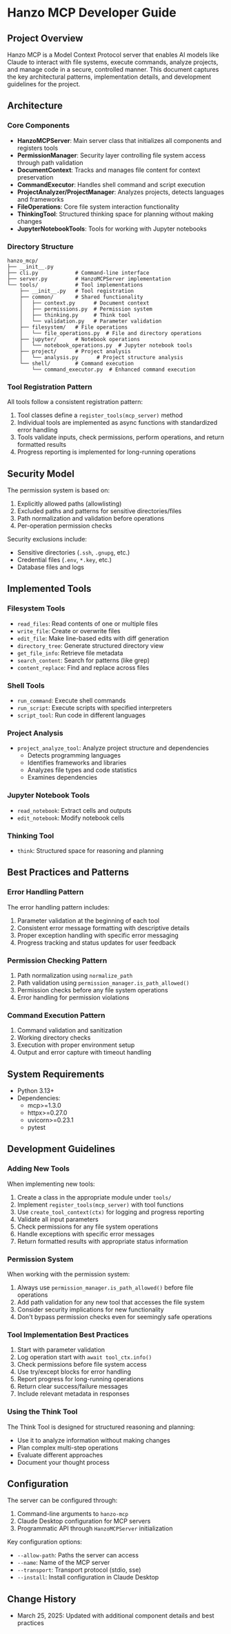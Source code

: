 # Hanzo MCP Developer Guide

## Project Overview

Hanzo MCP is a Model Context Protocol server that enables AI models like Claude to interact with file systems, execute commands, analyze projects, and manage code in a secure, controlled manner. This document captures the key architectural patterns, implementation details, and development guidelines for the project.

## Architecture

### Core Components

- **HanzoMCPServer**: Main server class that initializes all components and registers tools
- **PermissionManager**: Security layer controlling file system access through path validation
- **DocumentContext**: Tracks and manages file content for context preservation
- **CommandExecutor**: Handles shell command and script execution
- **ProjectAnalyzer/ProjectManager**: Analyzes projects, detects languages and frameworks
- **FileOperations**: Core file system interaction functionality
- **ThinkingTool**: Structured thinking space for planning without making changes
- **JupyterNotebookTools**: Tools for working with Jupyter notebooks

### Directory Structure
```
hanzo_mcp/
├── __init__.py
├── cli.py            # Command-line interface
├── server.py         # HanzoMCPServer implementation
└── tools/            # Tool implementations
    ├── __init__.py   # Tool registration
    ├── common/       # Shared functionality
    │   ├── context.py      # Document context
    │   ├── permissions.py  # Permission system
    │   ├── thinking.py     # Think tool
    │   └── validation.py   # Parameter validation
    ├── filesystem/   # File operations
    │   └── file_operations.py  # File and directory operations
    ├── jupyter/      # Notebook operations
    │   └── notebook_operations.py  # Jupyter notebook tools
    ├── project/      # Project analysis
    │   └── analysis.py      # Project structure analysis
    └── shell/        # Command execution
        └── command_executor.py  # Enhanced command execution
```

### Tool Registration Pattern

All tools follow a consistent registration pattern:
1. Tool classes define a `register_tools(mcp_server)` method
2. Individual tools are implemented as async functions with standardized error handling
3. Tools validate inputs, check permissions, perform operations, and return formatted results
4. Progress reporting is implemented for long-running operations

## Security Model

The permission system is based on:
1. Explicitly allowed paths (allowlisting)
2. Excluded paths and patterns for sensitive directories/files
3. Path normalization and validation before operations
4. Per-operation permission checks

Security exclusions include:
- Sensitive directories (`.ssh`, `.gnupg`, etc.)
- Credential files (`.env`, `*.key`, etc.)
- Database files and logs

## Implemented Tools

### Filesystem Tools
- `read_files`: Read contents of one or multiple files
- `write_file`: Create or overwrite files
- `edit_file`: Make line-based edits with diff generation
- `directory_tree`: Generate structured directory view
- `get_file_info`: Retrieve file metadata
- `search_content`: Search for patterns (like grep)
- `content_replace`: Find and replace across files

### Shell Tools
- `run_command`: Execute shell commands
- `run_script`: Execute scripts with specified interpreters
- `script_tool`: Run code in different languages

### Project Analysis
- `project_analyze_tool`: Analyze project structure and dependencies
  - Detects programming languages
  - Identifies frameworks and libraries
  - Analyzes file types and code statistics
  - Examines dependencies

### Jupyter Notebook Tools
- `read_notebook`: Extract cells and outputs
- `edit_notebook`: Modify notebook cells

### Thinking Tool
- `think`: Structured space for reasoning and planning

## Best Practices and Patterns

### Error Handling Pattern
The error handling pattern includes:
1. Parameter validation at the beginning of each tool
2. Consistent error message formatting with descriptive details
3. Proper exception handling with specific error messaging
4. Progress tracking and status updates for user feedback

### Permission Checking Pattern
1. Path normalization using `normalize_path`
2. Path validation using `permission_manager.is_path_allowed()`
3. Permission checks before any file system operations
4. Error handling for permission violations

### Command Execution Pattern
1. Command validation and sanitization
2. Working directory checks
3. Execution with proper environment setup
4. Output and error capture with timeout handling

## System Requirements
- Python 3.13+
- Dependencies:
  - mcp>=1.3.0
  - httpx>=0.27.0
  - uvicorn>=0.23.1
  - pytest

## Development Guidelines

### Adding New Tools

When implementing new tools:
1. Create a class in the appropriate module under `tools/`
2. Implement `register_tools(mcp_server)` with tool functions
3. Use `create_tool_context(ctx)` for logging and progress reporting
4. Validate all input parameters
5. Check permissions for any file system operations
6. Handle exceptions with specific error messages
7. Return formatted results with appropriate status information

### Permission System

When working with the permission system:
1. Always use `permission_manager.is_path_allowed()` before file operations
2. Add path validation for any new tool that accesses the file system
3. Consider security implications for new functionality
4. Don't bypass permission checks even for seemingly safe operations

### Tool Implementation Best Practices

1. Start with parameter validation
2. Log operation start with `await tool_ctx.info()`
3. Check permissions before file system access
4. Use try/except blocks for error handling
5. Report progress for long-running operations
6. Return clear success/failure messages
7. Include relevant metadata in responses

### Using the Think Tool

The Think Tool is designed for structured reasoning and planning:
- Use it to analyze information without making changes
- Plan complex multi-step operations
- Evaluate different approaches
- Document your thought process

## Configuration

The server can be configured through:
1. Command-line arguments to `hanzo-mcp`
2. Claude Desktop configuration for MCP servers
3. Programmatic API through `HanzoMCPServer` initialization

Key configuration options:
- `--allow-path`: Paths the server can access
- `--name`: Name of the MCP server
- `--transport`: Transport protocol (stdio, sse)
- `--install`: Install configuration in Claude Desktop

## Change History
- March 25, 2025: Updated with additional component details and best practices
